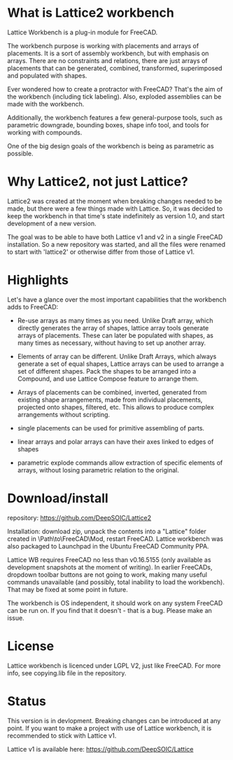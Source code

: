 # What is Lattice2 workbench
Lattice Workbench is a plug-in module for FreeCAD.

The workbench purpose is working with placements and arrays of placements. It is a sort of assembly workbench, but with emphasis on arrays. There are no constraints and relations, there are just arrays of placements that can be generated, combined, transformed, superimposed and populated with shapes. 

Ever wondered how to create a protractor with FreeCAD? That's the aim of the workbench (including tick labeling). Also, exploded assemblies can be made with the workbench.

Additionally, the workbench features a few general-purpose tools, such as parametric downgrade, bounding boxes, shape info tool, and tools for working with compounds.

One of the big design goals of the workbench is being as parametric as possible.

# Why Lattice2, not just Lattice?
Lattice2 was created at the moment when breaking changes needed to be made, but there were a few things made with Lattice. So, it was decided to keep the workbench in that time's state indefinitely as version 1.0, and start development of a new version.

The goal was to be able to have both Lattice v1 and v2 in a single FreeCAD installation. So a new repository was started, and all the files were renamed to start with 'lattice2' or otherwise differ from those of Lattice v1.

# Highlights
Let's have a glance over the most important capabilities that the workbench adds to FreeCAD:

* Re-use arrays as many times as you need. Unlike Draft array, which directly generates the array of shapes, lattice array tools generate arrays of placements. These can later be populated with shapes, as many times as necessary, without having to set up another array.

* Elements of array can be different. Unlike Draft Arrays, which always generate a set of equal shapes, Lattice arrays can be used to arrange a set of different shapes. Pack the shapes to be arranged into a Compound, and use Lattice Compose feature to arrange them.

* Arrays of placements can be combined, inverted, generated from existing shape arrangements, made from individual placements, projected onto shapes, filtered, etc. This allows to produce complex arrangements without scripting.

* single placements can be used for primitive assembling of parts.

* linear arrays and polar arrays can have their axes linked to edges of shapes

* parametric explode commands allow extraction of specific elements of arrays, without losing parametric relation to the original. 

# Download/install
repository: https://github.com/DeepSOIC/Lattice2

Installation: download zip, unpack the contents into a "Lattice" folder created in \Path\to\FreeCAD\Mod, restart FreeCAD. Lattice workbench was also packaged to Launchpad in the Ubuntu FreeCAD Community PPA. 

Lattice WB requires FreeCAD no less than v0.16.5155 (only available as development snapshots at the moment of writing). In earlier FreeCADs, dropdown toolbar buttons are not going to work, making many useful commands unavailable (and possibly, total inability to load the workbench). That may be fixed at some point in future.

The workbench is OS independent, it should work on any system FreeCAD can be run on. If you find that it doesn't - that is a bug. Please make an issue.

# License
Lattice workbench is licenced under LGPL V2, just like FreeCAD. For more info, see copying.lib file in the repository.

# Status
This version is in devlopment. Breaking changes can be introduced at any point. If you want to make a project with use of Lattice workbench, it is recommended to stick with Lattice v1.

Lattice v1 is available here: https://github.com/DeepSOIC/Lattice

